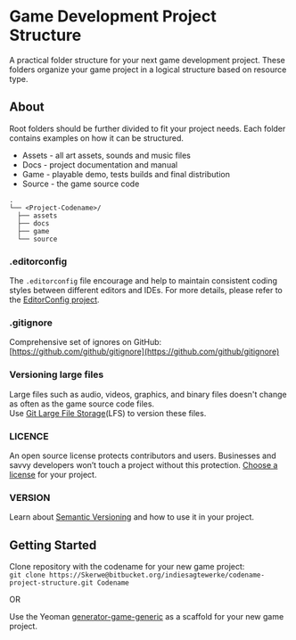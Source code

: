 # Game Development Project Structure

A practical folder structure for your next game development project. These folders organize your game project in a logical structure based on resource type.

## About

Root folders should be further divided to fit your project needs. Each folder contains examples on how it can be structured.

- Assets - all art assets, sounds and music files
- Docs - project documentation and manual
- Game - playable demo, tests builds and final distribution
- Source - the game source code

```folders
.
└── <Project-Codename>/
  ├── assets
  ├── docs
  ├── game
  └── source
```

### .editorconfig

The `.editorconfig` file encourage and help to maintain consistent coding styles between different editors and IDEs. For more details, please refer to the [EditorConfig project](http://editorconfig.org/).

### .gitignore

Comprehensive set of ignores on GitHub: [https://github.com/github/gitignore](https://github.com/github/gitignore)

### Versioning large files

Large files such as audio, videos, graphics, and binary files doesn't change as often as the game source code files.  
Use [Git Large File Storage](https://git-lfs.github.com/)(LFS) to version these files.

### LICENCE

An open source license protects contributors and users. Businesses and savvy developers won’t touch a project without this protection. [Choose a license](https://choosealicense.com/) for your project.

### VERSION

Learn about [Semantic Versioning](https://semver.org/) and how to use it in your project.

## Getting Started

Clone repository with the codename for your new game project:  
`git clone https://Skerwe@bitbucket.org/indiesagtewerke/codename-project-structure.git Codename`

OR

Use the Yeoman [generator-game-generic](https://github.com/Skerwe/generator-game-generic) as a scaffold for your new game project.

